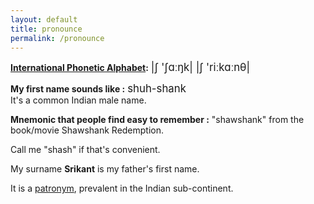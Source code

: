 ```yaml
---
layout: default
title: pronounce
permalink: /pronounce
---
```


**[International Phonetic Alphabet](https://en.wikipedia.org/wiki/Help\:IPA/English):** <span style="font-size:1.2em;">|ʃ&nbsp;'ʃɑːŋk| |ʃ&nbsp;'riːkɑːnθ|</span>

**My first name sounds like :** <span style="font-size:1.2em;">shuh-shank</span>\
It's a common Indian male name.

**Mnemonic that people find easy to remember :** "shawshank" from the book/movie Shawshank Redemption.

Call me "shash" if that's convenient.

My surname **Srikant** is my father's first name.

It is a [patronym](https://en.wikipedia.org/wiki/Patronymic#India), prevalent in the Indian sub-continent.
